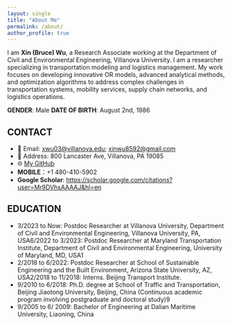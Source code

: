 ```yaml
---
layout: single
title: "About Me"
permalink: /about/
author_profile: true
---
```


I am **Xin (Bruce) Wu**, a Research Associate working at the Department of Civil and Environmental Engineering, Villanova University.
I am a researcher specializing in transportation modeling and logistics management.
My work focuses on developing innovative OR models, advanced analytical methods, and optimization algorithms to address complex challenges in transportation systems, mobility services, supply chain networks, and logistics operations.

**GENDER**:  Male
**DATE OF BIRTH**: August 2nd, 1986

## CONTACT
* 📧 Email: xwu03@villanova.edu; xinwu8592@gmail.com
* 📍 Address: 800 Lancaster Ave, Villanova, PA 19085
* 🌐 [My GitHub](https://github.com/Grieverwzn)
* **MOBILE**：+1 480-410-5902
* **Google Scholar**: https://scholar.google.com/citations?user=Mr9DVhsAAAAJ&hl=en

## EDUCATION
- 3/2023 to Now: Postdoc Researcher at Villanova University, Department of Civil and Environmental Engineering, Villanova University, PA, USA6/2022 to 3/2023: Postdoc Researcher at Maryland Transportation Institute, Department of Civil and Environmental Engineering, University of Maryland, MD, USA1
- 2/2018 to 6/2022: Postdoc Researcher at School of Sustainable Engineering and the Built Environment, Arizona State University, AZ, USA2/2018 to 11/2018: Interns. Beijing Transport Institute.
- 9/2010 to 6/2018: Ph.D. degree at School of Traffic and Transportation, Beijing Jiaotong University, Beijing, China (Continuous academic program involving postgraduate and doctoral study)9
- 9/2005 to 6/ 2009: Bachelor of Engineering at Dalian Maritime University, Liaoning, China

